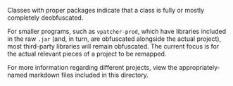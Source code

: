 Classes with proper packages indicate that a class is fully or mostly completely deobfuscated.

For smaller programs, such as `vpatcher-prod`, which have libraries included in the raw `.jar` (and, in turn, are obfuscated alongside the actual project), most third-party libraries will remain obfuscated. The current focus is for the actual relevant pieces of a project to be remapped.

For more information regarding different projects, view the appropriately-named markdown files included in this directory.
